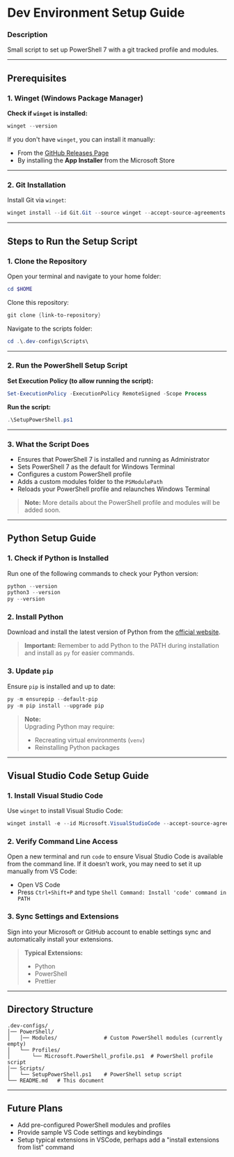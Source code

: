 # Dev Environment Setup Guide

### Description
Small script to set up PowerShell 7 with a git tracked profile and modules.

---

## Prerequisites

### 1. **Winget (Windows Package Manager)**  
**Check if `winget` is installed:**  
```powershell
winget --version
```

If you don't have `winget`, you can install it manually:  
- From the [GitHub Releases Page](https://github.com/microsoft/winget-cli/releases)  
- By installing the **App Installer** from the Microsoft Store  

---

### 2. **Git Installation**  
Install Git via `winget`:  
```powershell
winget install --id Git.Git --source winget --accept-source-agreements --accept-package-agreements
```

---

## Steps to Run the Setup Script

### 1. **Clone the Repository**
Open your terminal and navigate to your home folder:  
```powershell
cd $HOME
```

Clone this repository:  
```powershell
git clone {link-to-repository}
```

Navigate to the scripts folder:  
```powershell
cd .\.dev-configs\Scripts\
```

---

### 2. **Run the PowerShell Setup Script**
**Set Execution Policy (to allow running the script):**  
```powershell
Set-ExecutionPolicy -ExecutionPolicy RemoteSigned -Scope Process
```

**Run the script:**  
```powershell
.\SetupPowerShell.ps1
```

---

### 3. **What the Script Does**
- Ensures that PowerShell 7 is installed and running as Administrator  
- Sets PowerShell 7 as the default for Windows Terminal  
- Configures a custom PowerShell profile  
- Adds a custom modules folder to the `PSModulePath`  
- Reloads your PowerShell profile and relaunches Windows Terminal  

> **Note:** More details about the PowerShell profile and modules will be added soon.

---

## Python Setup Guide

### 1. **Check if Python is Installed**
Run one of the following commands to check your Python version:  
```powershell
python --version
python3 --version
py --version
```

### 2. **Install Python**
Download and install the latest version of Python from the [official website](https://www.python.org/).  
> **Important:** Remember to add Python to the PATH during installation and install as `py` for easier commands.  

### 3. **Update `pip`**
Ensure `pip` is installed and up to date:  
```powershell
py -m ensurepip --default-pip
py -m pip install --upgrade pip
```

> **Note:**  
> Upgrading Python may require:  
> - Recreating virtual environments (`venv`)  
> - Reinstalling Python packages  

---

## Visual Studio Code Setup Guide

### 1. **Install Visual Studio Code**
Use `winget` to install Visual Studio Code:  
```powershell
winget install -e --id Microsoft.VisualStudioCode --accept-source-agreements --accept-package-agreements
```

### 2. **Verify Command Line Access**
Open a new terminal and run `code` to ensure Visual Studio Code is available from the command line. If it doesn’t work, you may need to set it up manually from VS Code:  
- Open VS Code  
- Press `Ctrl+Shift+P` and type `Shell Command: Install 'code' command in PATH`

### 3. **Sync Settings and Extensions**
Sign into your Microsoft or GitHub account to enable settings sync and automatically install your extensions.  

> **Typical Extensions:**  
> - Python  
> - PowerShell  
> - Prettier  

---

## Directory Structure
```
.dev-configs/
│── PowerShell/
│   │── Modules/               # Custom PowerShell modules (currently empty)
│   └── Profiles/
│       └── Microsoft.PowerShell_profile.ps1  # PowerShell profile script
│── Scripts/
│   └── SetupPowerShell.ps1    # PowerShell setup script
└── README.md   # This document
```

---

## Future Plans
- Add pre-configured PowerShell modules and profiles  
- Provide sample VS Code settings and keybindings  
- Setup typical extensions in VSCode, perhaps add a "install extensions from list" command

